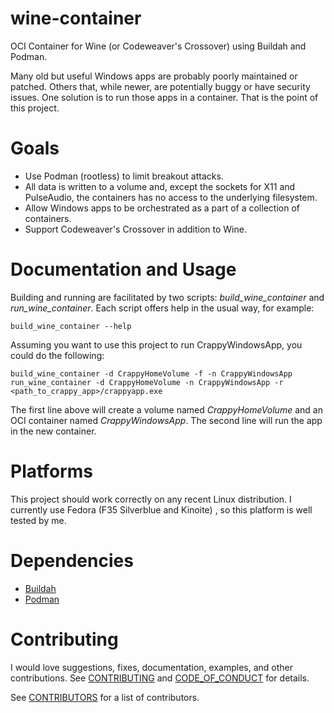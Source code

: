 # wine-container

OCI Container for Wine (or Codeweaver's Crossover) using Buildah and Podman.

Many old but useful Windows apps are probably poorly maintained or patched.
Others that, while newer, are potentially buggy or have security issues. One
solution is to run those apps in a container. That is the point of this project.

# Goals

* Use Podman (rootless) to limit breakout attacks.
* All data is written to a volume and, except the sockets for X11 and
  PulseAudio, the containers has no access to the underlying filesystem.
* Allow Windows apps to be orchestrated as a part of a collection of containers.
* Support Codeweaver's Crossover in addition to Wine.

# Documentation and Usage

Building and running are facilitated by two scripts: *build_wine_container*
and *run_wine_container*. Each script offers help in the usual way, for example:

```shell
build_wine_container --help
```

Assuming you want to use this project to run CrappyWindowsApp, you could do the
following:

```shell
build_wine_container -d CrappyHomeVolume -f -n CrappyWindowsApp
run_wine_container -d CrappyHomeVolume -n CrappyWindowsApp -r <path_to_crappy_app>/crappyapp.exe
```

The first line above will create a volume named *CrappyHomeVolume* and an 
OCI container named *CrappyWindowsApp*. The second line will run the app in 
the new container.

# Platforms

This project should work correctly on any recent Linux distribution. I currently
use Fedora (F35 Silverblue and Kinoite)
, so this platform is well tested by me.

# Dependencies

* [Buildah](https://buildah.io/)
* [Podman](https://podman.io/)

# Contributing

I would love suggestions, fixes, documentation, examples, and other
contributions. See [CONTRIBUTING](CONTRIBUTING.md)
and [CODE_OF_CONDUCT](CODE_OF_CONDUCT.md)
for details.

See [CONTRIBUTORS](CONTRIBUTORS.md) for a list of contributors.
